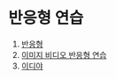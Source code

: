 # 반응형 연습

1. [반응형](./md/responsive-web.md)
2. [이미지 비디오 반응형 연습](./md/practice.md)
3. [이디야](./md/ediya.md)
